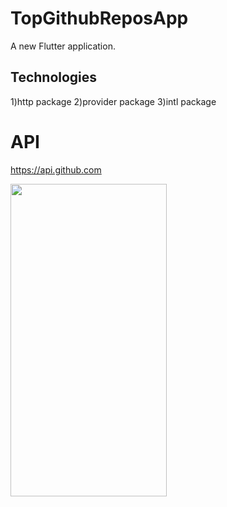 # TopGithubReposApp

A new Flutter application.

## Technologies

1)http package
2)provider package
3)intl package

# API

https://api.github.com

 
<img src="https://user-images.githubusercontent.com/60565601/138296706-e16f1754-b0de-4275-bec4-52a2db80bef7.png" width="250" height="500">
